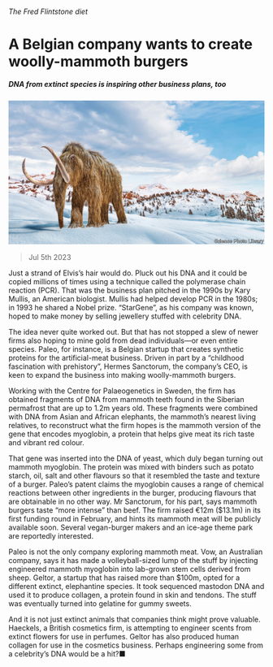 ###### The Fred Flintstone diet

# A Belgian company wants to create woolly-mammoth burgers 

##### DNA from extinct species is inspiring other business plans, too 

![image](images/20230708_STP002.jpg) 

> Jul 5th 2023 

Just a strand of Elvis’s hair would do. Pluck out his DNA and it could be copied millions of times using a technique called the polymerase chain reaction (PCR). That was the business plan pitched in the 1990s by Kary Mullis, an American biologist. Mullis had helped develop PCR in the 1980s; in 1993 he shared a Nobel prize. “StarGene”, as his company was known, hoped to make money by selling jewellery stuffed with celebrity DNA. 

The idea never quite worked out. But that has not stopped a slew of newer firms also hoping to mine gold from dead individuals—or even entire species. Paleo, for instance, is a Belgian startup that creates synthetic proteins for the artificial-meat business. Driven in part by a “childhood fascination with prehistory”, Hermes Sanctorum, the company’s CEO, is keen to expand the business into making woolly-mammoth burgers. 

Working with the Centre for Palaeogenetics in Sweden, the firm has obtained fragments of DNA from mammoth teeth found in the Siberian permafrost that are up to 1.2m years old. These fragments were combined with DNA from Asian and African elephants, the mammoth’s nearest living relatives, to reconstruct what the firm hopes is the mammoth version of the gene that encodes myoglobin, a protein that helps give meat its rich taste and vibrant red colour.

That gene was inserted into the DNA of yeast, which duly began turning out mammoth myoglobin. The protein was mixed with binders such as potato starch, oil, salt and other flavours so that it resembled the taste and texture of a burger. Paleo’s patent claims the myoglobin causes a range of chemical reactions between other ingredients in the burger, producing flavours that are obtainable in no other way. Mr Sanctorum, for his part, says mammoth burgers taste “more intense” than beef. The firm raised €12m ($13.1m) in its first funding round in February, and hints its mammoth meat will be publicly available soon. Several vegan-burger makers and an ice-age theme park are reportedly interested.

Paleo is not the only company exploring mammoth meat. Vow, an Australian company, says it has made a volleyball-sized lump of the stuff by injecting engineered mammoth myoglobin into lab-grown stem cells derived from sheep. Geltor, a startup that has raised more than $100m, opted for a different extinct, elephantine species. It took sequenced mastodon DNA and used it to produce collagen, a protein found in skin and tendons. The stuff was eventually turned into gelatine for gummy sweets. 

And it is not just extinct animals that companies think might prove valuable. Haeckels, a British cosmetics firm, is attempting to engineer scents from extinct flowers for use in perfumes. Geltor has also produced human collagen for use in the cosmetics business. Perhaps engineering some from a celebrity’s DNA would be a hit?■



